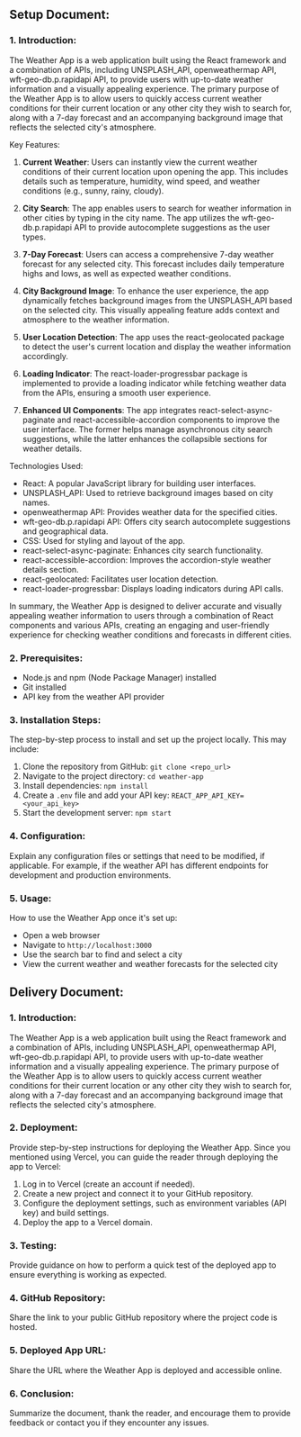 ## Setup Document:

### 1. Introduction:

The Weather App is a web application built using the React framework and a combination of APIs, including UNSPLASH_API, openweathermap API, wft-geo-db.p.rapidapi API, to provide users with up-to-date weather information and a visually appealing experience. The primary purpose of the Weather App is to allow users to quickly access current weather conditions for their current location or any other city they wish to search for, along with a 7-day forecast and an accompanying background image that reflects the selected city's atmosphere.

Key Features:

1. **Current Weather**: Users can instantly view the current weather conditions of their current location upon opening the app. This includes details such as temperature, humidity, wind speed, and weather conditions (e.g., sunny, rainy, cloudy).

2. **City Search**: The app enables users to search for weather information in other cities by typing in the city name. The app utilizes the wft-geo-db.p.rapidapi API to provide autocomplete suggestions as the user types.

3. **7-Day Forecast**: Users can access a comprehensive 7-day weather forecast for any selected city. This forecast includes daily temperature highs and lows, as well as expected weather conditions.

4. **City Background Image**: To enhance the user experience, the app dynamically fetches background images from the UNSPLASH_API based on the selected city. This visually appealing feature adds context and atmosphere to the weather information.

5. **User Location Detection**: The app uses the react-geolocated package to detect the user's current location and display the weather information accordingly.

6. **Loading Indicator**: The react-loader-progressbar package is implemented to provide a loading indicator while fetching weather data from the APIs, ensuring a smooth user experience.

7. **Enhanced UI Components**: The app integrates react-select-async-paginate and react-accessible-accordion components to improve the user interface. The former helps manage asynchronous city search suggestions, while the latter enhances the collapsible sections for weather details.

Technologies Used:

- React: A popular JavaScript library for building user interfaces.
- UNSPLASH_API: Used to retrieve background images based on city names.
- openweathermap API: Provides weather data for the specified cities.
- wft-geo-db.p.rapidapi API: Offers city search autocomplete suggestions and geographical data.
- CSS: Used for styling and layout of the app.
- react-select-async-paginate: Enhances city search functionality.
- react-accessible-accordion: Improves the accordion-style weather details section.
- react-geolocated: Facilitates user location detection.
- react-loader-progressbar: Displays loading indicators during API calls.

In summary, the Weather App is designed to deliver accurate and visually appealing weather information to users through a combination of React components and various APIs, creating an engaging and user-friendly experience for checking weather conditions and forecasts in different cities.

### 2. Prerequisites:

- Node.js and npm (Node Package Manager) installed
- Git installed
- API key from the weather API provider

### 3. Installation Steps:

The step-by-step process to install and set up the project locally. This may include:

1. Clone the repository from GitHub: `git clone <repo_url>`
2. Navigate to the project directory: `cd weather-app`
3. Install dependencies: `npm install`
4. Create a `.env` file and add your API key: `REACT_APP_API_KEY=<your_api_key>`
5. Start the development server: `npm start`

### 4. Configuration:

Explain any configuration files or settings that need to be modified, if applicable. For example, if the weather API has different endpoints for development and production environments.

### 5. Usage:

How to use the Weather App once it's set up:

- Open a web browser
- Navigate to `http://localhost:3000`
- Use the search bar to find and select a city
- View the current weather and weather forecasts for the selected city

## Delivery Document:

### 1. Introduction:

The Weather App is a web application built using the React framework and a combination of APIs, including UNSPLASH_API, openweathermap API, wft-geo-db.p.rapidapi API, to provide users with up-to-date weather information and a visually appealing experience. The primary purpose of the Weather App is to allow users to quickly access current weather conditions for their current location or any other city they wish to search for, along with a 7-day forecast and an accompanying background image that reflects the selected city's atmosphere.

### 2. Deployment:

Provide step-by-step instructions for deploying the Weather App. Since you mentioned using Vercel, you can guide the reader through deploying the app to Vercel:

1. Log in to Vercel (create an account if needed).
2. Create a new project and connect it to your GitHub repository.
3. Configure the deployment settings, such as environment variables (API key) and build settings.
4. Deploy the app to a Vercel domain.

### 3. Testing:

Provide guidance on how to perform a quick test of the deployed app to ensure everything is working as expected.

### 4. GitHub Repository:

Share the link to your public GitHub repository where the project code is hosted.

### 5. Deployed App URL:

Share the URL where the Weather App is deployed and accessible online.

### 6. Conclusion:

Summarize the document, thank the reader, and encourage them to provide feedback or contact you if they encounter any issues.
